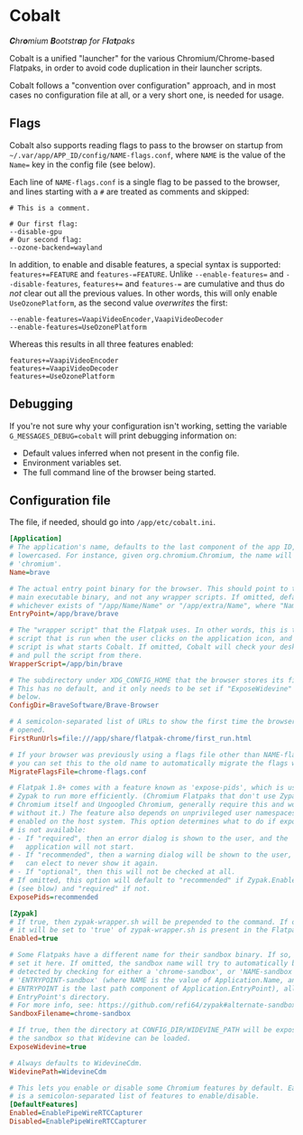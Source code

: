 # Cobalt

*<b>C</b>hr<b>o</b>mium <b>B</b>ootstr<b>a</b>p for F<b>l</b>a<b>t</b>paks*

Cobalt is a unified "launcher" for the various Chromium/Chrome-based Flatpaks,
in order to avoid code duplication in their launcher scripts.

Cobalt follows a "convention over configuration" approach, and in most
cases no configuration file at all, or a very short one, is needed for usage.

## Flags

Cobalt also supports reading flags to pass to the browser on startup from
`~/.var/app/APP_ID/config/NAME-flags.conf`, where `NAME` is the value of the
`Name=` key in the config file (see below).

Each line of `NAME-flags.conf` is a single flag to be passed to the browser,
and lines starting with a `#` are treated as comments and skipped:

```
# This is a comment.

# Our first flag:
--disable-gpu
# Our second flag:
--ozone-backend=wayland
```

In addition,  to enable and disable features, a special syntax is supported:
`features+=FEATURE` and `features-=FEATURE`. Unlike `--enable-features=` and
`--disable-features`, `features+=` and `features-=` are cumulative and thus do
*not* clear out all the previous values. In other words, this will only enable
`UseOzonePlatform`, as the second value *overwrites* the first:

```
--enable-features=VaapiVideoEncoder,VaapiVideoDecoder
--enable-features=UseOzonePlatform
```

Whereas this results in all three features enabled:

```
features+=VaapiVideoEncoder
features+=VaapiVideoDecoder
features+=UseOzonePlatform
```

## Debugging

If you're not sure why your configuration isn't working,
setting the variable `G_MESSAGES_DEBUG=cobalt` will print debugging information
on:

- Default values inferred when not present in the config file.
- Environment variables set.
- The full command line of the browser being started.

## Configuration file

The file, if needed, should go into `/app/etc/cobalt.ini`.

```ini
[Application]
# The application's name, defaults to the last component of the app ID,
# lowercased. For instance, given org.chromium.Chromium, the name will be set to
# 'chromium'.
Name=brave

# The actual entry point binary for the browser. This should point to the "true"
# main executable binary, and not any wrapper scripts. If omitted, defaults to
# whichever exists of "/app/Name/Name" or "/app/extra/Name", where "Name" is
EntryPoint=/app/brave/brave

# The "wrapper script" that the Flatpak uses. In other words, this is the
# script that is run when the user clicks on the application icon, and then that
# script is what starts Cobalt. If omitted, Cobalt will check your desktop file
# and pull the script from there.
WrapperScript=/app/bin/brave

# The subdirectory under XDG_CONFIG_HOME that the browser stores its files in.
# This has no default, and it only needs to be set if "ExposeWidevine" is set
# below.
ConfigDir=BraveSoftware/Brave-Browser

# A semicolon-separated list of URLs to show the first time the browser is
# opened.
FirstRunUrls=file:///app/share/flatpak-chrome/first_run.html

# If your browser was previously using a flags file other than NAME-flags.conf,
# you can set this to the old name to automatically migrate the flags within.
MigrateFlagsFile=chrome-flags.conf

# Flatpak 1.8+ comes with a feature known as 'expose-pids', which is used by
# Zypak to run more efficiently. (Chromium Flatpaks that don't use Zypak, like
# Chromium itself and Ungoogled Chromium, generally require this and won't start
# without it.) The feature also depends on unprivileged user namespaces being
# enabled on the host system. This option determines what to do if expose-pids
# is not available:
# - If "required", then an error dialog is shown to the user, and the
#   application will not start.
# - If "recommended", then a warning dialog will be shown to the user, and they
#   can elect to never show it again.
# - If "optional", then this will not be checked at all.
# If omitted, this option will default to "recommended" if Zypak.Enabled is true
# (see blow) and "required" if not.
ExposePids=recommended

[Zypak]
# If true, then zypak-wrapper.sh will be prepended to the command. If omitted,
# it will be set to 'true' of zypak-wrapper.sh is present in the Flatpak.
Enabled=true

# Some Flatpaks have a different name for their sandbox binary. If so, you can
# set it here. If omitted, the sandbox name will try to automatically be
# detected by checking for either a 'chrome-sandbox', or 'NAME-sandbox', or
# 'ENTRYPOINT-sandbox' (where NAME is the value of Application.Name, and
# ENTRYPOINT is the last path component of Application.EntryPoint), all in the
# EntryPoint's directory.
# For more info, see: https://github.com/refi64/zypak#alternate-sandbox-binary-names
SandboxFilename=chrome-sandbox

# If true, then the directory at CONFIG_DIR/WIDEVINE_PATH will be exposed into
# the sandbox so that Widevine can be loaded.
ExposeWidevine=true

# Always defaults to WidevineCdm.
WidevinePath=WidevineCdm

# This lets you enable or disable some Chromium features by default. Each value
# is a semicolon-separated list of features to enable/disable.
[DefaultFeatures]
Enabled=EnablePipeWireRTCCapturer
Disabled=EnablePipeWireRTCCapturer
```

